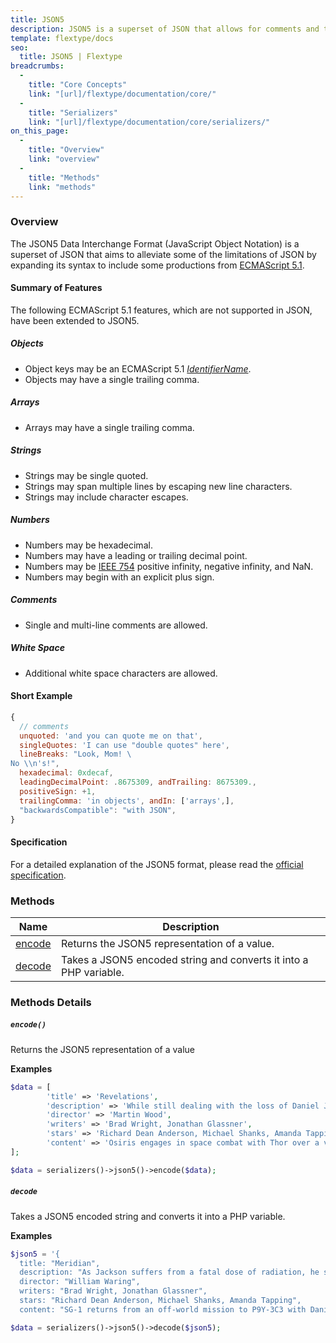 ```yaml
---
title: JSON5
description: JSON5 is a superset of JSON that allows for comments and trailing commas.
template: flextype/docs
seo:
  title: JSON5 | Flextype
breadcrumbs:
  -
    title: "Core Concepts"
    link: "[url]/flextype/documentation/core/"
  -
    title: "Serializers"
    link: "[url]/flextype/documentation/core/serializers/"
on_this_page:
  -
    title: "Overview"
    link: "overview"
  -
    title: "Methods"
    link: "methods"
---
```


### <a name="overview"></a> Overview

The JSON5 Data Interchange Format (JavaScript Object Notation) is a superset of JSON that aims to alleviate some of the limitations of JSON by expanding its syntax to include some productions from [ECMAScript 5.1](https://262.ecma-international.org/5.1/).


#### Summary of Features
The following ECMAScript 5.1 features, which are not supported in JSON, have
been extended to JSON5.

##### Objects
- Object keys may be an ECMAScript 5.1 _[IdentifierName]_.
- Objects may have a single trailing comma.

##### Arrays
- Arrays may have a single trailing comma.

##### Strings
- Strings may be single quoted.
- Strings may span multiple lines by escaping new line characters.
- Strings may include character escapes.

##### Numbers
- Numbers may be hexadecimal.
- Numbers may have a leading or trailing decimal point.
- Numbers may be [IEEE 754] positive infinity, negative infinity, and NaN.
- Numbers may begin with an explicit plus sign.

##### Comments
- Single and multi-line comments are allowed.

##### White Space
- Additional white space characters are allowed.

[IdentifierName]: https://www.ecma-international.org/ecma-262/5.1/#sec-7.6

[IEEE 754]: http://ieeexplore.ieee.org/servlet/opac?punumber=4610933

#### Short Example
```js
{
  // comments
  unquoted: 'and you can quote me on that',
  singleQuotes: 'I can use "double quotes" here',
  lineBreaks: "Look, Mom! \
No \\n's!",
  hexadecimal: 0xdecaf,
  leadingDecimalPoint: .8675309, andTrailing: 8675309.,
  positiveSign: +1,
  trailingComma: 'in objects', andIn: ['arrays',],
  "backwardsCompatible": "with JSON",
}
```

#### Specification
For a detailed explanation of the JSON5 format, please read the [official
specification](https://json5.github.io/json5-spec/).

### <a name="methods"></a> Methods

<table>
    <thead>
        <tr>
            <th>Name</th>
            <th>Description</th>
        </tr>
    </thead>
    <tbody>
        <tr>
            <td><a href="#method-encode">encode</a></td>
            <td>Returns the JSON5 representation of a value.</td>
        </tr>
        <tr>
            <td><a href="#method-decode">decode</a></td>
            <td>Takes a JSON5 encoded string and converts it into a PHP variable.</td>
        </tr>
    </tbody>
</table>

### Methods Details

##### <a name="encode"></a> `encode()`

Returns the JSON5 representation of a value

**Examples**

```php
$data = [
        'title' => 'Revelations',
        'description' => 'While still dealing with the loss of Daniel Jackson the SGC is contacted by the Asgard who require assistance dealing with Anubis, who seems to have new shield technology that can repel Asgard weapons.',
        'director' => 'Martin Wood',
        'writers' => 'Brad Wright, Jonathan Glassner',
        'stars' => 'Richard Dean Anderson, Michael Shanks, Amanda Tapping',
        'content' => 'Osiris engages in space combat with Thor over a violation of the protected planets treaty. Freyr arrives at the SGC bringing news of Thor\'s death and asking SG-1 to mount a rescue mission to retrieve an Asgard scientist from the planet in question. Upon their arrival Heimdall informs them that Thor still lives and has been taken captive by the Goa\'uld. O\'Neill and Teal\'c transport over to the mothership to rescue him from the clutches of Anubis.'
];

$data = serializers()->json5()->encode($data);
```

##### <a name="method-decode"></a> `decode`

Takes a JSON5 encoded string and converts it into a PHP variable.

**Examples**

```php
$json5 = '{
  title: "Meridian",
  description: "As Jackson suffers from a fatal dose of radiation, he struggles with the value of his life while his friends deal with the emotional and diplomatic repercussions.",
  director: "William Waring",
  writers: "Brad Wright, Jonathan Glassner",
  stars: "Richard Dean Anderson, Michael Shanks, Amanda Tapping",
  content: "SG-1 returns from an off-world mission to P9Y-3C3 with Daniel Jackson suffering from what is likely a fatal dose of radiation. On the planet, they dealt with the country of Kelowna and their representative Jonas Quinn. That country was at the same stage of development as the United States in the 1940s and well on their way to creating an atomic weapon using Goa\'uld technology found in an ancient temple. Daniel argued against the Kelownans developing such a weapon and is accused of attempting to sabotage the project. As members of the team sit by his deathbed, Daniel receives an unexpected offer from someone they once met off-world."}'

$data = serializers()->json5()->decode($json5);
```
